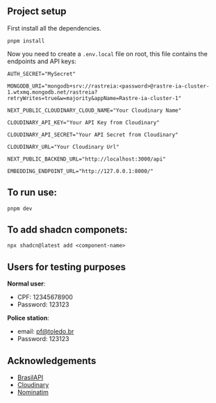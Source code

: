 ## Project setup

First install all the dependencies.

```shell
pnpm install
```

Now you need to create a `.env.local` file on root, this file contains the endpoints and API keys:

```shell
AUTH_SECRET="MySecret"

MONGODB_URI="mongodb+srv://rastreia:<password>@rastre-ia-cluster-1.wtxmq.mongodb.net/rastreia?retryWrites=true&w=majority&appName=Rastre-ia-cluster-1"

NEXT_PUBLIC_CLOUDINARY_CLOUD_NAME="Your Cloudinary Name"

CLOUDINARY_API_KEY="Your API Key from Cloudinary"

CLOUDINARY_API_SECRET="Your API Secret from Cloudinary"

CLOUDINARY_URL="Your Cloudinary Url"

NEXT_PUBLIC_BACKEND_URL="http://localhost:3000/api"

EMBEDDING_ENDPOINT_URL="http://127.0.0.1:8000/"
```

## To run use:

```shell
pnpm dev
```

## To add shadcn componets:

```shell
npx shadcn@latest add <component-name>
```

## Users for testing purposes

**Normal user**:

-   CPF: 12345678900
-   Password: 123123

**Police station**:

-   email: pf@toledo.br
-   Password: 123123

## Acknowledgements

-   [BrasilAPI](https://brasilapi.com.br/)
-   [Cloudinary](https://cloudinary.com/)
-   [Nominatim](https://nominatim.org/)
